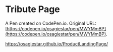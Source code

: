 # Tribute Page

A Pen created on CodePen.io. Original URL: [https://codepen.io/osagiestar/pen/MWYMmBP](https://codepen.io/osagiestar/pen/MWYMmBP).

https://osagiestar.github.io/ProductLandingPage/
